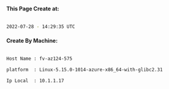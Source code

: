 
   
#### This Page Create at:

```bash

2022-07-28 - 14:29:35 UTC

```

#### Create By Machine:

```bash

Host Name : fv-az124-575

platform  : Linux-5.15.0-1014-azure-x86_64-with-glibc2.31

Ip Local  : 10.1.1.17

```

